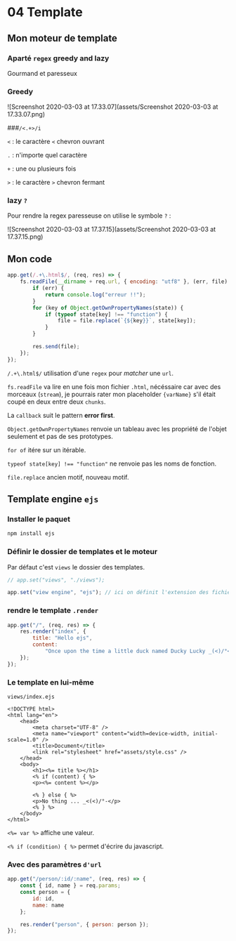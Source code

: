 # 04 Template

## Mon moteur de template

### Aparté `regex` greedy and lazy

Gourmand et paresseux

### Greedy

![Screenshot 2020-03-03 at 17.33.07](assets/Screenshot 2020-03-03 at 17.33.07.png)

###`/<.+>/i` 

`<` : le caractère `<` chevron ouvrant

`.` : n'importe quel caractère

`+` : une ou plusieurs fois

`>` : le caractère `>` chevron fermant

### lazy `?`

Pour rendre la regex paresseuse on utilise le symbole `?` :

![Screenshot 2020-03-03 at 17.37.15](assets/Screenshot 2020-03-03 at 17.37.15.png)

## Mon code

```js
app.get(/.+\.html$/, (req, res) => {
    fs.readFile(__dirname + req.url, { encoding: "utf8" }, (err, file) => {
        if (err) {
            return console.log("erreur !!");
        }
        for (key of Object.getOwnPropertyNames(state)) {
            if (typeof state[key] !== "function") {
                file = file.replace(`{${key}}`, state[key]);
            }
        }

        res.send(file);
    });
});
```

`/.+\.html$/` utilisation d'une `regex` pour *matcher* une `url`.

`fs.readFile` va lire en une fois mon fichier `.html`, nécéssaire car avec des morceaux (`stream`), je pourrais rater mon placeholder `{varName}` s'il était coupé en deux entre deux `chunks`.

La `callback` suit le pattern **error first**.

`Object.getOwnPropertyNames` renvoie un tableau avec les propriété de l'objet seulement et pas de ses prototypes.

`for of` itére sur un itérable.

`typeof state[key] !== "function"` ne renvoie pas les noms de fonction.

`file.replace` ancien motif, nouveau motif.

## Template engine `ejs`

### Installer le paquet

```js
npm install ejs
```

### Définir le dossier de templates et le moteur

Par défaut c'est `views` le dossier des templates.

```js
// app.set("views", "./views");

app.set("view engine", "ejs"); // ici on définit l'extension des fichiers de template
```

### rendre le template `.render`

```js
app.get("/", (req, res) => {
    res.render("index", {
        title: "Hello ejs",
        content:
            "Once upon the time a little duck named Ducky Lucky _(<)/°< coin coin"
    });
});
```

### Le template en lui-même

`views/index.ejs`

```ejs
<!DOCTYPE html>
<html lang="en">
    <head>
        <meta charset="UTF-8" />
        <meta name="viewport" content="width=device-width, initial-scale=1.0" />
        <title>Document</title>
        <link rel="stylesheet" href="assets/style.css" />
    </head>
    <body>
        <h1><%= title %></h1>
        <% if (content) { %>
        <p><%= content %></p>

        <% } else { %>
        <p>No thing ... _<(<)/°-</p>
        <% } %>
    </body>
</html>

```

`<%= var %>` affiche une valeur.

`<% if (condition) { %>` permet d'écrire du javascript.

### Avec des paramètres `d'url`

```js
app.get("/person/:id/:name", (req, res) => {
    const { id, name } = req.params;
    const person = {
        id: id,
        name: name
    };

    res.render("person", { person: person });
});
```

